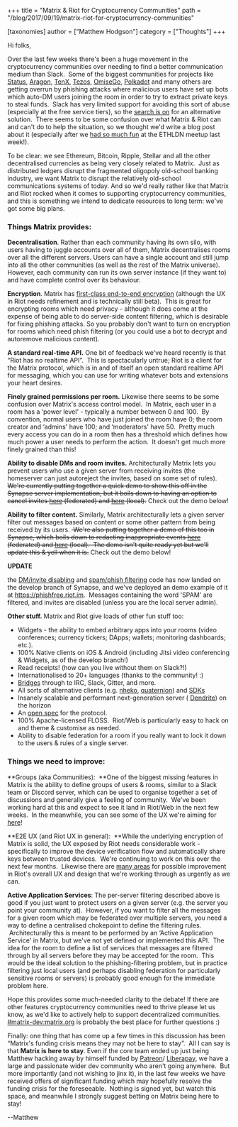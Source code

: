 +++
title = "Matrix & Riot for Cryptocurrency Communities"
path = "/blog/2017/09/19/matrix-riot-for-cryptocurrency-communities"

[taxonomies]
author = ["Matthew Hodgson"]
category = ["Thoughts"]
+++

Hi folks,

Over the last few weeks there's been a huge movement in the cryptocurrency communities over needing to find a better communication medium than Slack.  Some of the biggest communities for projects like <a href="https://status.im">Status</a>, <a href="https://aragon.one">Aragon</a>, <a href="http://www.tenx.tech/">TenX</a>, <a href="https://www.tezos.com/">Tezos</a>, <a href="https://omg.omise.co/">OmiseGo</a>, <a href="http://polkadot.network">Polkadot</a> and many others are getting overrun by phishing attacks where malicious users have set up bots which auto-DM users joining the room in order to try to extract private keys to steal funds.  Slack has very limited support for avoiding this sort of abuse (especially at the free service tiers), so the <a href="https://github.com/aragon/governance/issues/7">search is on</a> for an alternative solution.  There seems to be some confusion over what Matrix &amp; Riot can and can't do to help the situation, so we thought we'd write a blog post about it (especially after we <a href="http://www.trustnodes.com/2017/09/14/matrix-demo-steals-show-ethereum-london-conference-meetup">had so much fun</a> at the ETHLDN meetup last week!).

To be clear: we see Ethereum, Bitcoin, Ripple, Stellar and all the other decentralised currencies as being very closely related to Matrix.  Just as distributed ledgers disrupt the fragmented oligopoly old-school banking industry, we want Matrix to disrupt the relatively old-school communications systems of today. And so we'd really rather like that Matrix and Riot rocked when it comes to supporting cryptocurrency communities, and this is something we intend to dedicate resources to long term: we've got some big plans.

### Things Matrix provides:

**Decentralisation**. Rather than each community having its own silo, with users having to juggle accounts over all of them, Matrix decentralises rooms over all the different servers. Users can have a single account and still jump into all the other communities (as well as the rest of the Matrix universe). However, each community can run its own server instance (if they want to) and have complete control over its behaviour.

**Encryption**. Matrix has <a href="/blog/2016/11/21/matrixs-olm-end-to-end-encryption-security-assessment-released-and-implemented-cross-platform-on-riot-at-last/">first-class end-to-end encryption</a> (although the UX in Riot needs refinement and is technically still beta).  This is great for encrypting rooms which need privacy - although it does come at the expense of being able to do server-side content filtering, which is desirable for fixing phishing attacks. So you probably don't want to turn on encryption for rooms which need phish filtering (or you could use a bot to decrypt and autoremove malicious content).

**A standard real-time API.** One bit of feedback we've heard recently is that “Riot has no realtime API”.  This is spectacularly untrue; Riot is a client for the Matrix protocol, which is in and of itself an open standard realtime API for messaging, which you can use for writing whatever bots and extensions your heart desires.

**Finely grained permissions per room.** Likewise there seems to be some confusion over Matrix's access control model.  In Matrix, each user in a room has a ‘power level' - typically a number between 0 and 100.  By convention, normal users who have just joined the room have 0; the room creator and ‘admins' have 100; and ‘moderators' have 50.  Pretty much every access you can do in a room then has a threshold which defines how much power a user needs to perform the action.  It doesn't get much more finely grained than this!

**Ability to disable DMs and room invites.** Architecturally Matrix lets you prevent users who use a given server from receiving invites (the homeserver can just autoreject the invites, based on some set of rules). <del>We're currently putting together a quick demo to show this off in the Synapse server implementation, but it boils down to having an option to cancel invites <a href="https://github.com/matrix-org/synapse/blob/5a7f561a9bff5163ce7fce719eea083cdd0eabd9/synapse/handlers/federation.py#L1066">here</a> (federated) and <a href="https://github.com/matrix-org/synapse/blob/e5ae386ea4112ec91b47de339a3c8a4e034898c0/synapse/handlers/room_member.py#L243">here</a> (local).</del>
 Check out the demo below!

**Ability to filter content.** Similarly, Matrix architecturally lets a given server filter out messages based on content or some other pattern from being received by its users. <del> We're also putting together a demo of this too in Synapse, which boils down to redacting inappropriate events <a href="https://github.com/matrix-org/synapse/blob/e5ae386ea4112ec91b47de339a3c8a4e034898c0/synapse/federation/federation_base.py#L119">here</a> (federated) and <a href="https://github.com/matrix-org/synapse/blob/e5ae386ea4112ec91b47de339a3c8a4e034898c0/synapse/handlers/message.py#L239">here</a> (local).  The demo isn't quite ready yet but we'll update this &amp; yell when it is.</del>
 Check out the demo below!

<strong>UPDATE</strong>

the <a href="https://github.com/matrix-org/synapse/pull/2457">DM/invite disabling</a> and <a href="https://github.com/matrix-org/synapse/pull/2456">spam/phish filtering</a> code has now landed on the develop branch of Synapse, and we've deployed an demo example of it at <a href="https://phishfree.riot.im">https://phishfree.riot.im</a>.  Messages containing the word 'SPAM' are filtered, and invites are disabled (unless you are the local server admin).
  
**Other stuff.** Matrix and Riot give loads of other fun stuff too:

<ul>
 	<li style="font-weight: 400;">Widgets - the ability to embed arbitrary apps into your rooms (video conferences; currency tickers; DApps; wallets; monitoring dashboards; etc.).
</li>
 	<li style="font-weight: 400;">100% Native clients on iOS &amp; Android (including Jitsi video conferencing &amp; Widgets, as of the develop branch!)
</li>
 	<li style="font-weight: 400;">Read receipts! (how can you live without them on Slack?!)
</li>
 	<li style="font-weight: 400;">Internationalised to 20+ languages (thanks to the community! :)
</li>
 	<li style="font-weight: 400;"><a href="/blog/2017/03/11/how-do-i-bridge-thee-let-me-count-the-ways/">Bridges</a> through to IRC, Slack, Gitter, and more.
</li>
 	<li style="font-weight: 400;">All sorts of alternative clients (e.g. <a href="https://github.com/mujx/nheko">nheko</a>, <a href="https://github.com/QMatrixClient/Quaternion">quaternion</a>) and <a href="/docs/projects/try-matrix-now.html">SDKs</a></li>
 	<li style="font-weight: 400;">Insanely scalable and performant next-generation server (
<a href="https://github.com/matrix-org/dendrite">Dendrite</a>) on the horizon
</li>
 	<li style="font-weight: 400;">An <a href="/docs/spec">open spec</a> for the protocol.
</li>
 	<li style="font-weight: 400;">100% Apache-licensed FLOSS.  Riot/Web is particularly easy to hack on and theme &amp; customise as needed.
</li>
 	<li style="font-weight: 400;">Ability to disable federation for a room if you really want to lock it down to the users &amp; rules of a single server.
</li>
</ul>

### Things we need to improve:

**Groups (aka Communities):  **One of the biggest missing features in Matrix is the ability to define groups of users &amp; rooms, similar to a Slack team or Discord server, which can be used to organise together a set of discussions and generally give a feeling of community.  We've been working hard at this and expect to see it land in Riot/Web in the next few weeks.  In the meanwhile, you can see some of the UX we're aiming for <a href="https://docs.google.com/document/d/1wv78GqgG59CLjIKPi7GGkdqI6KOeQUBl9Bnf-uA-Kc0/edit#heading=h.xravd1v7n60m">here</a>!


**E2E UX (and Riot UX in general):  **While the underlying encryption of Matrix is solid, the UX exposed by Riot needs considerable work - specifically to improve the device verification flow and automatically share keys between trusted devices.  We're continuing to work on this over the next few months.  Likewise there are <a href="https://github.com/vector-im/riot-web/issues/2984">many areas</a> for possible improvement in Riot's overall UX and design that we're working through as urgently as we can.


**Active Application Services**: The per-server filtering described above is good if you just want to protect users on a given server (e.g. the server you point your community at).  However, if you want to filter all the messages for a given room which may be federated over multiple servers, you need a way to define a centralised chokepoint to define the filtering rules.  Architecturally this is meant to be performed by an ‘Active Application Service' in Matrix, but we've not yet defined or implemented this API.  The idea for the room to define a list of services that messages are filtered through by all servers before they may be accepted for the room.  This would be the ideal solution to the phishing-filtering problem, but in practice filtering just local users (and perhaps disabling federation for particularly sensitive rooms or servers) is probably good enough for the immediate problem here.


Hope this provides some much-needed clarity to the debate! If there are other features cryptocurrency communities need to thrive please let us know, as we'd like to actively help to support decentralized communities.  
<a href="https://matrix.to/#/#matrix-dev:matrix.org">#matrix-dev:matrix.org</a> is probably the best place for further questions :)


Finally: one thing that has come up a few times in this discussion has been “Matrix's funding crisis means they may not be here to stay”.  All I can say is that 
**Matrix is here to stay**. Even if the core team ended up just being Matthew hacking away by himself funded by <a href="https://patreon.com/matrixdotorg">Patreon</a>/
<a href="https://liberapay.com/matrixdotorg">Liberapay</a>, we have a large and passionate wider dev community who aren't going anywhere.  But more importantly (and not wishing to jinx it), in the last few weeks we have received offers of significant funding which may hopefully resolve the funding crisis for the foreseeable.  Nothing is signed yet, but watch this space, and meanwhile I strongly suggest betting on Matrix being here to stay!


--Matthew
